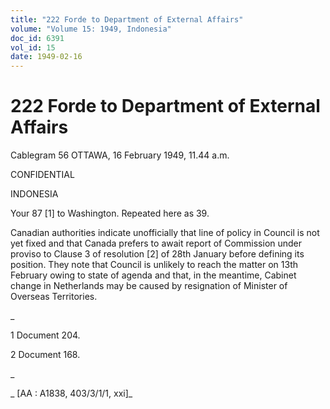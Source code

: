 ```yaml
---
title: "222 Forde to Department of External Affairs"
volume: "Volume 15: 1949, Indonesia"
doc_id: 6391
vol_id: 15
date: 1949-02-16
---
```


# 222 Forde to Department of External Affairs

Cablegram 56 OTTAWA, 16 February 1949, 11.44 a.m.

CONFIDENTIAL

INDONESIA

Your 87 [1] to Washington. Repeated here as 39.

Canadian authorities indicate unofficially that line of policy in Council is not yet fixed and that Canada prefers to await report of Commission under proviso to Clause 3 of resolution [2] of 28th January before defining its position. They note that Council is unlikely to reach the matter on 13th February owing to state of agenda and that, in the meantime, Cabinet change in Netherlands may be caused by resignation of Minister of Overseas Territories.

_

1 Document 204.

2 Document 168.

_

_ [AA : A1838, 403/3/1/1, xxi]_
